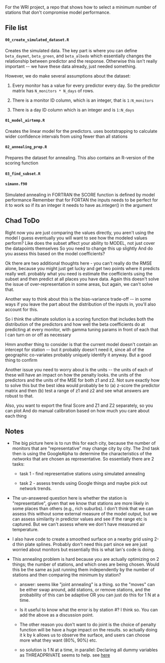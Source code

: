 For the WRI project, a repo that shows how to select a minimum number of stations
that don't compromise model performance.

## File list

#### `00_create_simulated_dataset.R`

Creates the simulated data. The key part is where you can define `beta_daymet`, 
`beta_green`, and `beta_albedo` which essentially 
changes the relationship between predictor and the response. Otherwise this
isn't really important -- we have these data already, just needed something.

However, we do make several assumptions about the dataset:

1. Every monitor has a value for every predictor every day. So the predictor matrix
has `N_monitors * N_days` of rows.

1. There is a monitor ID column, which is an integer, that is `1:N_monitors`

1. There is a day ID column which is an integer and is `1:N_days`


#### `01_model_airtemp.R`

Creates the linear model for the predictors. uses bootstrapping to calculate
wider confidence intervals from using fewer than all stations

#### `02_annealing_prep.R`

Prepares the dataset for annealing. This also contains an R-version of the 
scoring function

#### `03_find_subset.R`



#### `simann.f90`

Simulated annealing in FORTRAN
the SCORE function is defined by model performance 
Remember that for FORTAN the inputs needs to be perfect for it to work
so if its an integer it needs to have as.integer() in the argument

## Chad ToDo

  Right now you are just comparing the values directly, you aren't using the model
  I guess eventually you will want to see how the modeled values perform?
  Like does the subset affect your ability to MODEL, not just cover the datapoints themselves
  So you need to change this up slightly
  And do you assess this based on the model coefficients?
  
  Ok there are two additional thoughts here - you can't really do the RMSE alone, because you
  might just get lucky and get two points where it predicts really well. probably what you need
  is estimate the coefficients using the subset and then predict at all places you have data. 
  Again this doesn't solve the issue of over-representation in some areas, but again, we can't solve that.
  
  Another way to think about this is the bias-variance trade-off -- in some ways if you 
  leave the part about the distribution of the inputs in, you'll also account for this.
  
  So i think the ultimate solution is a scoring function that includes both the
  distribution of the predictors and how well the beta coefficients do at predicting at 
  every monitor, with gamma tuning params in front of each that I can turn on or off as 
  necessary
  
  Hmm another thing to consider is that the current model doesn't contain an 
  intercept for station -- but it probably doesn't need it, since all of the
  geographic co-variates probably uniquely identify it anyway. But a good
  thing to confirm
  
  Another issue you need to worry about is the units -- the units of each of 
  these will have an impact on how the penalty looks. the units of the predictors
  and the units of the MSE for both z1 and z2. Not sure exactly how to solve this
  but the best idea would probably be to (a) z-score the predictor matrix and then
  (b) test a range of z1 and z2 and see what answers are robust to that. 
  
  Also, you want to export the final Score and Z1 and Z2 separately, so you can plot
  And do manual calibration based on how much you care about each thing
  

## Notes

* The big picture here is to run this for each city, because the number of 
monitors that are "representative" may change city by city. The 2nd task then
is using the GoogleAlpha to determine the characteristics of the _networks_ that
are chosen as representative. So essentially there are 2 tasks: 
  
  * task 1 - find representative stations using simulated annealing
  
  * task 2 - assess trends using Google things and maybe pick out network trends.

* The un-answered question here is whether the station is "representative", given
that we know that stations are more likely in some places than others (e.g., 
rich suburbs). I don't think that we can assess this without some external measure
of the model output, but we can assess similarity in predictor values and see
if the range etc is captured. But we can't assess where we don't have measured
air temperature.

* I also have code to create a smoothed surface on a nearby grid using 2-d thin plate splines.
Probably don't need this part since we are just worried about monitors but essentially 
this is what Ian's code is doing.

* This annealing problem is hard because you are actually optimizing on 2 things;
  the number of stations, and which ones are being chosen. 
  Would this be the same as just running them independently by the number of stations
  and then comparing the minimum by station?

  * answer: seems like "joint annealing" is a thing. so the "moves" can be either
  swap around, add stations, or remove stations, and the probability of this can be adaptive
  OR you can just do this for 1 N at a time. 
  
  * Is it useful to know what the error is by station #? I think so. You can add the 
above as a discussion point.  

  * The other reason  you don't want to do joint is the choice of penalty function
  will be have a huge impact on the results. so actually doing it k by k allows us 
  to observe the surface, and users can choose more what they want (80%, 90%) etc.

  * so solution is 1 N at a time, in parallel: Declaring all dummy variables as 
  THREADPRIVATE seems to help. see [here](https://stackoverflow.com/questions/39196532/calling-subroutine-in-parallel-environment)
